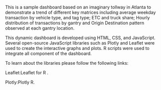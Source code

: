 This is a sample dashboard based on an imaginary tollway in Atlanta to demonstrate a trend of different key matrices including average weekday transaction by vehicle type, and tag type; ETC and truck share; Hourly distribution of transactions by gantry and Origin Destination pattern observed at each gantry location.

This dynamic dashboard is developed using HTML, CSS, and JavaScript. Several open-source JavaScript libraries such as Plotly and Leaflet were used to create the interactive graphs and plots. R scripts were used to integrate all component of the dashboard.

To learn about the libraries please follow the following links:

Leaflet:Leaflet for R .

Plotly:Plotly R.
